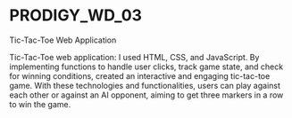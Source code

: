 # PRODIGY_WD_03

Tic-Tac-Toe Web Application

Tic-Tac-Toe web application: I used HTML, CSS, and JavaScript. By implementing functions to handle user clicks, track game state, and check for winning conditions, created an interactive and engaging tic-tac-toe game. With these technologies and functionalities, users can play against each other or against an AI opponent, aiming to get three markers in a row to win the game.
